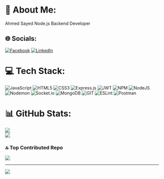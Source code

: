 # 💫 About Me:
Ahmed Sayed Node.js Backend Developer

## 🌐 Socials:
[![Facebook](https://img.shields.io/badge/Facebook-%231877F2.svg?logo=Facebook&logoColor=white)](https://facebook.com/https://www.facebook.com/elm4mohbds) [![LinkedIn](https://img.shields.io/badge/LinkedIn-%230077B5.svg?logo=linkedin&logoColor=white)](https://linkedin.com/in/https://www.linkedin.com/in/elm4mohbds) 

# 💻 Tech Stack:
![JavaScript](https://img.shields.io/badge/javascript-%23323330.svg?style=plastic&logo=javascript&logoColor=%23F7DF1E) ![HTML5](https://img.shields.io/badge/html5-%23E34F26.svg?style=plastic&logo=html5&logoColor=white) ![CSS3](https://img.shields.io/badge/css3-%231572B6.svg?style=plastic&logo=css3&logoColor=white) ![Express.js](https://img.shields.io/badge/express.js-%23404d59.svg?style=plastic&logo=express&logoColor=%2361DAFB) ![JWT](https://img.shields.io/badge/JWT-black?style=plastic&logo=JSON%20web%20tokens) ![NPM](https://img.shields.io/badge/NPM-%23CB3837.svg?style=plastic&logo=npm&logoColor=white) ![NodeJS](https://img.shields.io/badge/node.js-6DA55F?style=plastic&logo=node.js&logoColor=white) ![Nodemon](https://img.shields.io/badge/NODEMON-%23323330.svg?style=plastic&logo=nodemon&logoColor=%BBDEAD) ![Socket.io](https://img.shields.io/badge/Socket.io-black?style=plastic&logo=socket.io&badgeColor=010101) ![MongoDB](https://img.shields.io/badge/MongoDB-%234ea94b.svg?style=plastic&logo=mongodb&logoColor=white) ![GIT](https://img.shields.io/badge/Git-fc6d26?style=plastic&logo=git&logoColor=white) ![ESLint](https://img.shields.io/badge/ESLint-4B3263?style=plastic&logo=eslint&logoColor=white) ![Postman](https://img.shields.io/badge/Postman-FF6C37?style=plastic&logo=postman&logoColor=white)
# 📊 GitHub Stats:
![](https://github-readme-streak-stats.herokuapp.com/?user=unRealAhmed&theme=slateorange&hide_border=false)<br/>
![](https://github-readme-stats.vercel.app/api/top-langs/?username=unRealAhmed&theme=slateorange&hide_border=false&include_all_commits=false&count_private=false&layout=compact)

### 🔝 Top Contributed Repo
![](https://github-contributor-stats.vercel.app/api?username=unRealAhmed&limit=5&theme=dark&combine_all_yearly_contributions=true)

---
[![](https://visitcount.itsvg.in/api?id=unRealAhmed&icon=9&color=1)](https://visitcount.itsvg.in)

<!-- Proudly created with GPRM ( https://gprm.itsvg.in ) -->
